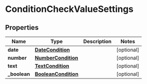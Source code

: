 
# ConditionCheckValueSettings

## Properties
Name | Type | Description | Notes
------------ | ------------- | ------------- | -------------
**date** | [**DateCondition**](DateCondition.md) |  |  [optional]
**number** | [**NumberCondition**](NumberCondition.md) |  |  [optional]
**text** | [**TextCondition**](TextCondition.md) |  |  [optional]
**_boolean** | [**BooleanCondition**](BooleanCondition.md) |  |  [optional]



